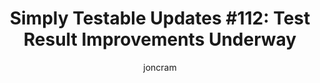 ---
title: "Simply Testable Updates #112: Test Result Improvements Underway"
author: joncram
newsletter:
    issue_number: 112th
    url: https://us5.campaign-archive1.com/?u=ac75e33d993d2b502e333ddd0&amp;id=3bcd611f16
    highlights:
      - <a href="https://us5.campaign-archive1.com/?u=ac75e33d993d2b502e333ddd0&amp;id=3bcd611f16#test-result-improvements-underway">Test Result Improvements Underway</a>
    closing_sentence: Expect the next newsletter in a week from now on 29 October 2014
---